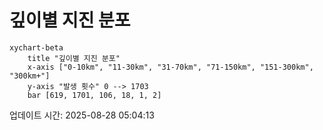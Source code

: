 # 깊이별 지진 분포

```mermaid
xychart-beta
    title "깊이별 지진 분포"
    x-axis ["0-10km", "11-30km", "31-70km", "71-150km", "151-300km", "300km+"]
    y-axis "발생 횟수" 0 --> 1703
    bar [619, 1701, 106, 18, 1, 2]
```

업데이트 시간: 2025-08-28 05:04:13
